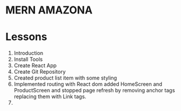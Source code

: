 # MERN AMAZONA

# Lessons

1. Introduction
2. Install Tools
3. Create React App
4. Create Git Repository
5. Created product list item with some styling
6. Implemented routing with React dom added HomeScreen and ProductScreen and
   stopped page refresh by removing anchor tags replacing them with Link tags.
7.
